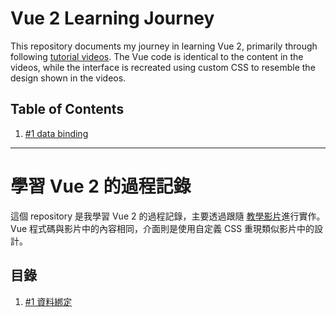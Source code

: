 # Vue 2 Learning Journey

This repository documents my journey in learning Vue 2, primarily through following [tutorial videos](https://www.youtube.com/watch?v=yo1zTr2b2FY&list=PLEfh-m_KG4dYor8h4Hi2lqKJ0xqNTFh16&index=1). The Vue code is identical to the content in the videos, while the interface is recreated using custom CSS to resemble the design shown in the videos.

## Table of Contents

1. [#1 data binding](https://github.com/yolu21/WebLearning/tree/main/VueLearning/Vue2/#1-Data-binding)

---

# 學習 Vue 2 的過程記錄

這個 repository 是我學習 Vue 2 的過程記錄，主要透過跟隨 [教學影片](https://www.youtube.com/watch?v=yo1zTr2b2FY&list=PLEfh-m_KG4dYor8h4Hi2lqKJ0xqNTFh16&index=1)進行實作。Vue 程式碼與影片中的內容相同，介面則是使用自定義 CSS 重現類似影片中的設計。

## 目錄

1. [#1 資料綁定](https://github.com/yolu21/WebLearning/tree/main/VueLearning/Vue2/#1-Data-binding)
